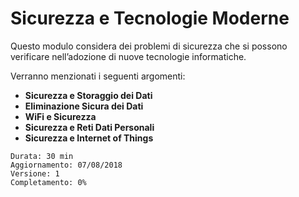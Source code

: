 # Sicurezza e Tecnologie Moderne

Questo modulo considera dei problemi di sicurezza che si possono verificare nell’adozione di nuove tecnologie informatiche.

Verranno menzionati i seguenti argomenti:

* **Sicurezza e Storaggio dei Dati**
* **Eliminazione Sicura dei Dati**
* **WiFi e Sicurezza**
* **Sicurezza e Reti Dati Personali**
* **Sicurezza e Internet of Things**

```text
Durata: 30 min
Aggiornamento: 07/08/2018
Versione: 1
Completamento: 0%
```
